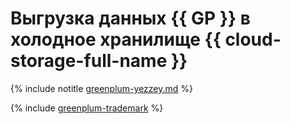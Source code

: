# Выгрузка данных {{ GP }} в холодное хранилище {{ cloud-storage-full-name }}

{% include notitle [greenplum-yezzey.md](../../_tutorials/mgp/greenplum-yezzey.md) %}

{% include [greenplum-trademark](../../_includes/mdb/mgp/trademark.md) %}
